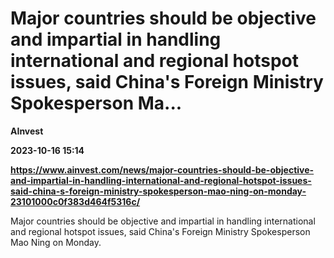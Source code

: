 # Major countries should be objective and impartial in handling international and regional hotspot issues, said China's Foreign Ministry Spokesperson Ma...
**AInvest**

**2023-10-16 15:14**

**https://www.ainvest.com/news/major-countries-should-be-objective-and-impartial-in-handling-international-and-regional-hotspot-issues-said-china-s-foreign-ministry-spokesperson-mao-ning-on-monday-23101000c0f383d464f5316c/**

Major countries should be objective and impartial in handling international and regional hotspot issues, said China's Foreign Ministry Spokesperson Mao Ning on Monday.